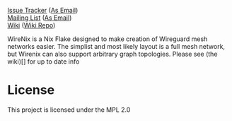 [Issue Tracker](https://todo.sr.ht/~msalerno/wirenix) ([As Email](mailto:~msalerno/wirenix@todo.sr.ht))  
[Mailing List](https://lists.sr.ht/~msalerno/wirenix) ([As Email](mailto:~msalerno/wirenix@lists.sr.ht))  
[Wiki](https://man.sr.ht/~msalerno/wirenix) ([Wiki Repo](https://git.sr.ht/~msalerno/wirenix.wiki))

WireNix is a Nix Flake designed to make creation of Wireguard mesh networks
easier. The simplist and most likely layout is a full mesh network, but Wirenix
can also support arbitrary graph topologies. Please see (the wiki)[] for up to
date info  

# License  
This project is licensed under the MPL 2.0  
